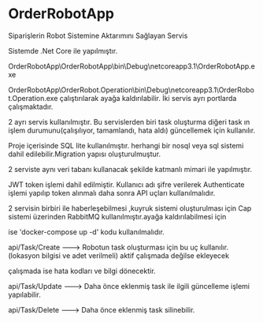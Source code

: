 # OrderRobotApp
Siparişlerin Robot Sistemine Aktarımını Sağlayan Servis


Sistemde .Net Core ile yapılmıştır.

OrderRobotApp\OrderRobotApp\bin\Debug\netcoreapp3.1\OrderRobotApp.exe 

OrderRobotApp\OrderRobot.Operation\bin\Debug\netcoreapp3.1\OrderRobot.Operation.exe çalıştırılarak ayağa kaldırılabilir. İki servis ayrı portlarda çalışmaktadır.

2 ayrı servis kullanılmıştır. Bu servislerden biri task oluşturma diğeri task ın işlem durumunu(çalışılıyor, tamamlandı, hata aldı) güncellemek için kullanılır.

Proje içerisinde SQL lite kullanılmıştır. herhangi bir nosql veya sql sistemi dahil edilebilir.Migration yapısı oluşturulmuştur.

2 serviste aynı veri tabanı kullanacak şekilde katmanlı mimari ile yapılmıştır.

JWT token işlemi dahil edilmiştir. Kullanıcı adı şifre verilerek Authenticate işlemi yapılıp token alınmalı daha sonra API uçları kullanılmalıdır.

2 servisin birbiri ile haberleşebilmesi ,kuyruk sistemi oluşturulması için Cap sistemi üzerinden RabbitMQ kullanılmıştır.ayağa kaldırılabilmesi için

ise 'docker-compose up -d' kodu kullanılmalıdır.


api/Task/Create   ---> Robotun task oluşturması için bu uç kullanılır. (lokasyon bilgisi ve adet verilmeli) aktif çalışmada değilse ekleyecek

çalışmada ise hata kodları ve bilgi dönecektir.

api/Task/Update   ---> Daha önce eklenmiş task ile ilgili güncelleme işlemi yapılabilir.

api/Task/Delete   ---> Daha önce eklenmiş task silinebilir.

